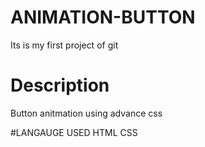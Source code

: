 # ANIMATION-BUTTON
 Its is my first project of git 
 
# Description 
Button anitmation using advance css


#LANGAUGE USED
HTML 
CSS
